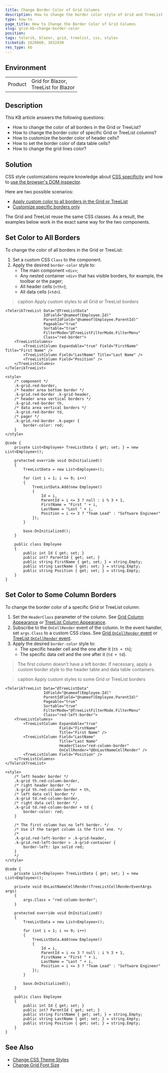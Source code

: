 ```yaml
---
title: Change Border Color of Grid Columns
description: How to change the border color style of Grid and TreeList columns. How to change the color of all borders in the Grid and TreeList.
type: how-to
page_title: How to Change the Border Color of Grid Columns
slug: grid-kb-change-border-color
position: 
tags: telerik, blazor, grid, treelist, css, styles
ticketid: 1629660, 1632430
res_type: kb
---
```


## Environment

<table>
    <tbody>
        <tr>
            <td>Product</td>
            <td>Grid for Blazor, <br /> TreeList for Blazor</td>
        </tr>
    </tbody>
</table>

## Description

This KB article answers the following questions:

* How to change the color of all borders in the Grid or TreeList?
* How to change the border color of specific Grid or TreeList columns?
* How to customize the border color of header cells?
* How to set the border color of data table cells?
* How to change the grid lines color?

## Solution

CSS style customizations require knowledge about [CSS specificity](slug://themes-override#css-knowledge) and how to [use the browser's DOM inspector](slug://themes-override#tools).

Here are two possible scenarios:

* [Apply custom color to all borders in the Grid or TreeList](#set-color-to-all-borders)
* [Customize specific borders only](#set-color-to-some-column-borders)

The Grid and TreeList reuse the same CSS classes. As a result, the examples below work in the exact same way for the two components.

## Set Color to All Borders

To change the color of all borders in the Grid or TreeList:

1. Set a custom CSS `Class` to the component.
1. Apply the desired `border-color` style to:
    * The main component `<div>`;
    * Any nested container `<div>` that has visible borders, for example, the toolbar or the pager;
    * All header cells (`<th>`);
    * All data cells (`<td>`).

>caption Apply custom styles to all Grid or TreeList borders

````RAZOR
<TelerikTreeList Data="@TreeListData"
                 IdField="@nameof(Employee.Id)"
                 ParentIdField="@nameof(Employee.ParentId)"
                 Pageable="true"
                 Sortable="true"
                 FilterMode="@TreeListFilterMode.FilterMenu"
                 Class="red-border">
    <TreeListColumns>
        <TreeListColumn Expandable="true" Field="FirstName" Title="First Name" />
        <TreeListColumn Field="LastName" Title="Last Name" />
        <TreeListColumn Field="Position" />
    </TreeListColumns>
</TelerikTreeList>

<style>
    /* component */
    .k-grid.red-border,
    /* header area bottom border */
    .k-grid.red-border .k-grid-header,
    /* header area vertical borders */
    .k-grid.red-border th,
    /* data area vertical borders */
    .k-grid.red-border td,
    /* pager */
    .k-grid.red-border .k-pager {
        border-color: red;
    }
</style>

@code {
    private List<Employee> TreeListData { get; set; } = new List<Employee>();

    protected override void OnInitialized()
    {
        TreeListData = new List<Employee>();

        for (int i = 1; i <= 9; i++)
        {
            TreeListData.Add(new Employee()
            {
                Id = i,
                ParentId = i <= 3 ? null : i % 3 + 1,
                FirstName = "First " + i,
                LastName = "Last " + i,
                Position = i <= 3 ? "Team Lead" : "Software Engineer"
            });
        }

        base.OnInitialized();
    }

    public class Employee
    {
        public int Id { get; set; }
        public int? ParentId { get; set; }
        public string FirstName { get; set; } = string.Empty;
        public string LastName { get; set; } = string.Empty;
        public string Position { get; set; } = string.Empty;
    }
}
````

## Set Color to Some Column Borders

To change the border color of a specific Grid or TreeList column:

1. Set the `HeaderClass` parameter of the column. See [Grid Column Appearance](slug://components/grid/columns/bound#appearance) or [TreeList Column Appearance](slug://treelist-columns-bound#appearance).
1. Subscribe to the `OnCellRender` event of the column. In the event handler, set `args.Class` to a custom CSS class. See [Grid `OnCellRender` event](slug://grid-column-events) or [TreeList `OnCellRender` event](slug://treelist-column-events).
1. Apply the desired `border-color` style to:
    * The specific header cell and the one after it (`th + th`);
    * The specific data cell and the one after it (`td + td`).

> The first column doesn't have a left border. If necessary, apply a custom border style to the header table and data table containers.

>caption Apply custom styles to some Grid or TreeList borders

````RAZOR
<TelerikTreeList Data="@TreeListData"
                 IdField="@nameof(Employee.Id)"
                 ParentIdField="@nameof(Employee.ParentId)"
                 Pageable="true"
                 Sortable="true"
                 FilterMode="@TreeListFilterMode.FilterMenu"
                 Class="red-left-border">
    <TreeListColumns>
        <TreeListColumn Expandable="true"
                        Field="FirstName"
                        Title="First Name" />
        <TreeListColumn Field="LastName"
                        Title="Last Name"
                        HeaderClass="red-column-border"
                        OnCellRender="@OnLastNameCellRender" />
        <TreeListColumn Field="Position" />
    </TreeListColumns>
</TelerikTreeList>

<style>
    /* left header border */
    .k-grid th.red-column-border,
    /* right header border */
    .k-grid th.red-column-border + th,
    /* left data cell border */
    .k-grid td.red-column-border,
    /* right data cell border */
    .k-grid td.red-column-border + td {
        border-color: red;
    }

    /* The first column has no left border. */
    /* Use if the target column is the first one. */
    /*
    .k-grid.red-left-border > .k-grid-header,
    .k-grid.red-left-border > .k-grid-container {
        border-left: 1px solid red;
    }
    */
</style>

@code {
    private List<Employee> TreeListData { get; set; } = new List<Employee>();

    private void OnLastNameCellRender(TreeListCellRenderEventArgs args)
    {
        args.Class = "red-column-border";
    }

    protected override void OnInitialized()
    {
        TreeListData = new List<Employee>();

        for (int i = 1; i <= 9; i++)
        {
            TreeListData.Add(new Employee()
            {
                Id = i,
                ParentId = i <= 3 ? null : i % 3 + 1,
                FirstName = "First " + i,
                LastName = "Last " + i,
                Position = i <= 3 ? "Team Lead" : "Software Engineer"
            });
        }

        base.OnInitialized();
    }

    public class Employee
    {
        public int Id { get; set; }
        public int? ParentId { get; set; }
        public string FirstName { get; set; } = string.Empty;
        public string LastName { get; set; } = string.Empty;
        public string Position { get; set; } = string.Empty;
    }
}
````

## See Also

* [Change CSS Theme Styles](slug://themes-override)
* [Change Grid Font Size](slug://grid-kb-change-font-size)
